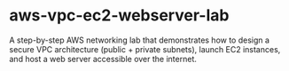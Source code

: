 # aws-vpc-ec2-webserver-lab
A step-by-step AWS networking lab that demonstrates how to design a secure VPC architecture (public + private subnets), launch EC2 instances, and host a web server accessible over the internet.
